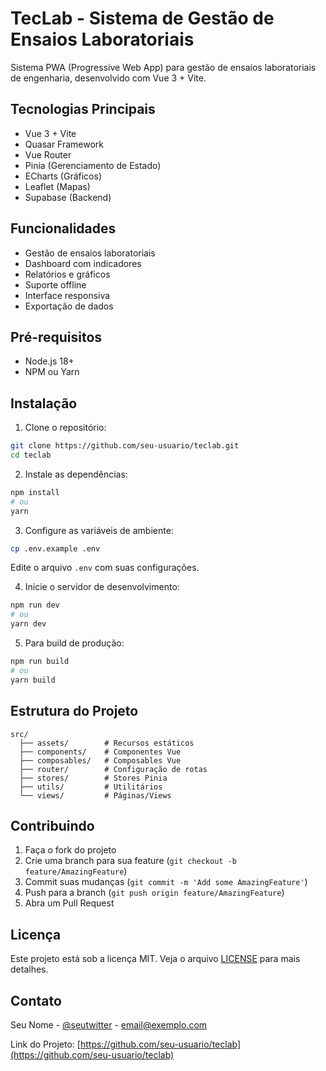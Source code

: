 # TecLab - Sistema de Gestão de Ensaios Laboratoriais

Sistema PWA (Progressive Web App) para gestão de ensaios laboratoriais de engenharia, desenvolvido com Vue 3 + Vite.

## Tecnologias Principais

- Vue 3 + Vite
- Quasar Framework
- Vue Router
- Pinia (Gerenciamento de Estado)
- ECharts (Gráficos)
- Leaflet (Mapas)
- Supabase (Backend)

## Funcionalidades

- Gestão de ensaios laboratoriais
- Dashboard com indicadores
- Relatórios e gráficos
- Suporte offline
- Interface responsiva
- Exportação de dados

## Pré-requisitos

- Node.js 18+
- NPM ou Yarn

## Instalação

1. Clone o repositório:
```bash
git clone https://github.com/seu-usuario/teclab.git
cd teclab
```

2. Instale as dependências:
```bash
npm install
# ou
yarn
```

3. Configure as variáveis de ambiente:
```bash
cp .env.example .env
```
Edite o arquivo `.env` com suas configurações.

4. Inicie o servidor de desenvolvimento:
```bash
npm run dev
# ou
yarn dev
```

5. Para build de produção:
```bash
npm run build
# ou
yarn build
```

## Estrutura do Projeto

```
src/
  ├── assets/        # Recursos estáticos
  ├── components/    # Componentes Vue
  ├── composables/   # Composables Vue
  ├── router/        # Configuração de rotas
  ├── stores/        # Stores Pinia
  ├── utils/         # Utilitários
  └── views/         # Páginas/Views
```

## Contribuindo

1. Faça o fork do projeto
2. Crie uma branch para sua feature (`git checkout -b feature/AmazingFeature`)
3. Commit suas mudanças (`git commit -m 'Add some AmazingFeature'`)
4. Push para a branch (`git push origin feature/AmazingFeature`)
5. Abra um Pull Request

## Licença

Este projeto está sob a licença MIT. Veja o arquivo [LICENSE](LICENSE) para mais detalhes.

## Contato

Seu Nome - [@seutwitter](https://twitter.com/seutwitter) - email@exemplo.com

Link do Projeto: [https://github.com/seu-usuario/teclab](https://github.com/seu-usuario/teclab)
